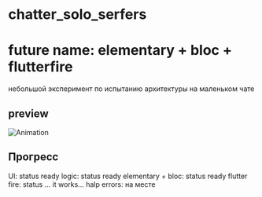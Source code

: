 # chatter_solo_serfers
# future name: elementary + bloc + flutterfire

небольшой эксперимент по испытанию архитектуры на маленьком чате
## preview 
![Animation](https://user-images.githubusercontent.com/47796424/159833081-b899d047-01e6-40fd-a2db-ef6eb5aebb3a.gif)
## Прогресс 
UI: status ready 
logic: status ready
elementary + bloc: status ready
flutter fire: status ... it works... halp
errors: на месте 


